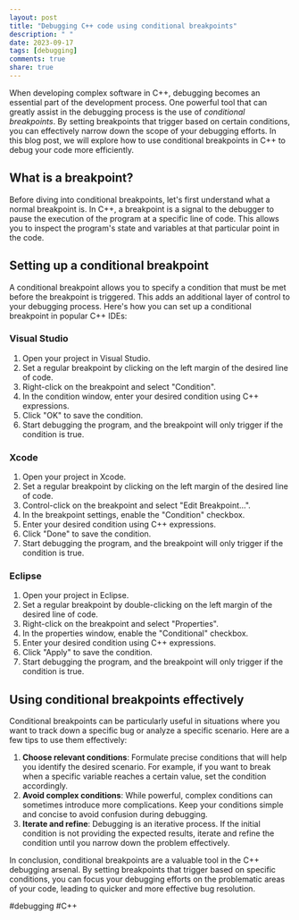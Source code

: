```yaml
---
layout: post
title: "Debugging C++ code using conditional breakpoints"
description: " "
date: 2023-09-17
tags: [debugging]
comments: true
share: true
---
```


When developing complex software in C++, debugging becomes an essential part of the development process. One powerful tool that can greatly assist in the debugging process is the use of *conditional breakpoints*. By setting breakpoints that trigger based on certain conditions, you can effectively narrow down the scope of your debugging efforts. In this blog post, we will explore how to use conditional breakpoints in C++ to debug your code more efficiently.

## What is a breakpoint?

Before diving into conditional breakpoints, let's first understand what a normal breakpoint is. In C++, a breakpoint is a signal to the debugger to pause the execution of the program at a specific line of code. This allows you to inspect the program's state and variables at that particular point in the code.

## Setting up a conditional breakpoint

A conditional breakpoint allows you to specify a condition that must be met before the breakpoint is triggered. This adds an additional layer of control to your debugging process. Here's how you can set up a conditional breakpoint in popular C++ IDEs:

### Visual Studio

1. Open your project in Visual Studio.
2. Set a regular breakpoint by clicking on the left margin of the desired line of code.
3. Right-click on the breakpoint and select "Condition".
4. In the condition window, enter your desired condition using C++ expressions.
5. Click "OK" to save the condition.
6. Start debugging the program, and the breakpoint will only trigger if the condition is true.

### Xcode

1. Open your project in Xcode.
2. Set a regular breakpoint by clicking on the left margin of the desired line of code.
3. Control-click on the breakpoint and select "Edit Breakpoint...".
4. In the breakpoint settings, enable the "Condition" checkbox.
5. Enter your desired condition using C++ expressions.
6. Click "Done" to save the condition.
7. Start debugging the program, and the breakpoint will only trigger if the condition is true.

### Eclipse

1. Open your project in Eclipse.
2. Set a regular breakpoint by double-clicking on the left margin of the desired line of code.
3. Right-click on the breakpoint and select "Properties".
4. In the properties window, enable the "Conditional" checkbox.
5. Enter your desired condition using C++ expressions.
6. Click "Apply" to save the condition.
7. Start debugging the program, and the breakpoint will only trigger if the condition is true.

## Using conditional breakpoints effectively

Conditional breakpoints can be particularly useful in situations where you want to track down a specific bug or analyze a specific scenario. Here are a few tips to use them effectively:

1. **Choose relevant conditions**: Formulate precise conditions that will help you identify the desired scenario. For example, if you want to break when a specific variable reaches a certain value, set the condition accordingly.
2. **Avoid complex conditions**: While powerful, complex conditions can sometimes introduce more complications. Keep your conditions simple and concise to avoid confusion during debugging.
3. **Iterate and refine**: Debugging is an iterative process. If the initial condition is not providing the expected results, iterate and refine the condition until you narrow down the problem effectively.

In conclusion, conditional breakpoints are a valuable tool in the C++ debugging arsenal. By setting breakpoints that trigger based on specific conditions, you can focus your debugging efforts on the problematic areas of your code, leading to quicker and more effective bug resolution.

#debugging #C++